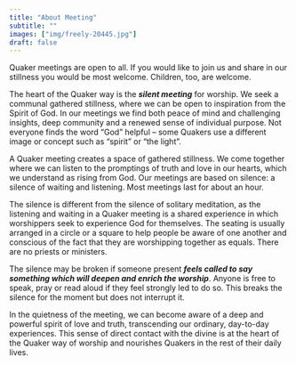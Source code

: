 ```yaml
---
title: "About Meeting"
subtitle: ""
images: ["img/freely-20445.jpg"]
draft: false
---
```


Quaker meetings are open to all. If you would like to join us and share in our stillness you would be most welcome. Children, too, are welcome.

The heart of the Quaker way is the ***silent meeting*** for worship. We seek a communal gathered stillness, where we can be open to inspiration from the Spirit of God. In our meetings we find both peace of mind and challenging insights, deep community and a renewed sense of individual purpose. Not everyone finds the word “God” helpful – some Quakers use a different image or concept such as “spirit” or “the light”.

A Quaker meeting creates a space of gathered stillness. We come together where we can listen to the promptings of truth and love in our hearts, which we understand as rising from God. Our meetings are based on silence: a silence of waiting and listening. Most meetings last for about an hour.

The silence is different from the silence of solitary meditation, as the listening and waiting in a Quaker meeting is a shared experience in which worshippers seek to experience God for themselves. The seating is usually arranged in a circle or a square to help people be aware of one another and conscious of the fact that they are worshipping together as equals. There are no priests or ministers.

The silence may be broken if someone present ***feels called to say something which will deepen and enrich the worship***. Anyone is free to speak, pray or read aloud if they feel strongly led to do so. This breaks the silence for the moment but does not interrupt it.

In the quietness of the meeting, we can become aware of a deep and powerful spirit of love and truth, transcending our ordinary, day-to-day experiences. This sense of direct contact with the divine is at the heart of the Quaker way of worship and nourishes Quakers in the rest of their daily lives.



